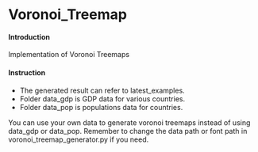 # Voronoi_Treemap

#### Introduction
Implementation of Voronoi Treemaps

#### Instruction
- The generated result can refer to latest\_examples.
- Folder data_gdp is GDP data for various countries.
- Folder data_pop is populations data for countries.

You can use your own data to generate voronoi treemaps instead of using data_gdp or data_pop.
Remember to change the data path or font path in voronoi_treemap_generator.py if you need.
